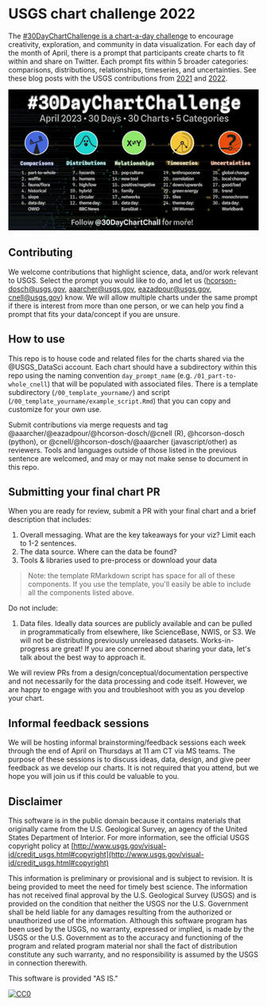 # USGS chart challenge 2022
The [#30DayChartChallenge is a chart-a-day challenge](https://twitter.com/30DayChartChall) to encourage creativity, exploration, and community in data visualization. For each day of the month of April, there is a prompt that participants create charts to fit within and share on Twitter. Each prompt fits within 5 broader categories: comparisons, distributions, relationships, timeseries, and uncertainties. See these blog posts with the USGS contributions from [2021](https://waterdata.usgs.gov/blog/30daychartchallenge-2021/) and [2022](https://waterdata.usgs.gov/blog/chart-challenge-2022/).

![2022 30 day chart challenge prompts: part-to-whole, waffle, fauna/flora, historical, slope, data day: OWID, hazards, humans, high/low, hybrid, circular, theme day: BBC News, pop culture, new tool, positive/negative, family, networks, data day: EuroStat, anthropocene, correlation, down/upwards, green energy, tiles, theme day: UN Woman, global change, local change, good/bad, trend, monochrome, data day: WorldBank.](./image.png)

## Contributing
We welcome contributions that highlight science, data, and/or work relevant to USGS. Select the prompt you would like to do, and let us (hcorson-dosch@usgs.gov, aaarcher@usgs.gov, eazadpour@usgs.gov, cnell@usgs.gov) know. We will allow multiple charts under the same prompt if there is interest from more than one person, or we can help you find a prompt that fits your data/concept if you are unsure.

## How to use
This repo is to house code and related files for the charts shared via the @USGS_DataSci account. Each chart should have a subdirectory within this repo using the naming convention `day_prompt_name` (e.g. `/01_part-to-whole_cnell`) that will be populated with associated files. There is a template subdirectory (`/00_template_yourname/`) and script (`/00_template_yourname/example_script.Rmd`) that you can copy and customize for your own use. 

Submit contributions via merge requests and tag @aaarcher/@eazadpour/@hcorson-dosch/@cnell (R), @hcorson-dosch (python), or @cnell/@hcorson-dosch/@aaarcher (javascript/other) as reviewers. Tools and languages outside of those listed in the previous sentence are welcomed, and may or may not make sense to document in this repo.

## Submitting your final chart PR

When you are ready for review, submit a PR with your final chart and a brief description that includes: 
1. Overall messaging. What are the key takeaways for your viz? Limit each to 1-2 sentences.
2. The data source. Where can the data be found? 
3. Tools & libraries used to pre-process or download your data

> Note: the template RMarkdown script has space for all of these components. If you use the template, you'll easily be able to include all the components listed above.

Do not include: 
1. Data files. Ideally data sources are publicly available and can be pulled in programmatically from elsewhere, like ScienceBase, NWIS, or S3. We will not be distributing previously unreleased datasets. Works-in-progress are great! If you are concerned about sharing your data, let's talk about the best way to approach it. 

We will review PRs from a design/conceptual/documentation perspective and not necessarily for the data processing and code itself. However, we are happy to engage with you and troubleshoot with you as you develop your chart. 

## Informal feedback sessions
We will be hosting informal brainstorming/feedback sessions each week through the end of April on Thursdays at 11 am CT via MS teams. The purpose of these sessions is to discuss ideas, data, design, and give peer feedback as we develop our charts. It is not required that you attend, but we hope you will join us if this could be valuable to you.


## Disclaimer

This software is in the public domain because it contains materials that originally came from the U.S. Geological Survey, an agency of the United States Department of Interior. For more information, see the official USGS copyright policy at [http://www.usgs.gov/visual-id/credit_usgs.html#copyright](http://www.usgs.gov/visual-id/credit_usgs.html#copyright)

This information is preliminary or provisional and is subject to revision. It is being provided to meet the need for timely best science. The information has not received final approval by the U.S. Geological Survey (USGS) and is provided on the condition that neither the USGS nor the U.S. Government shall be held liable for any damages resulting from the authorized or unauthorized use of the information. Although this software program has been used by the USGS, no warranty, expressed or implied, is made by the USGS or the U.S. Government as to the accuracy and functioning of the program and related program material nor shall the fact of distribution constitute any such warranty, and no responsibility is assumed by the USGS in connection therewith.

This software is provided "AS IS."


[
  ![CC0](http://i.creativecommons.org/p/zero/1.0/88x31.png)
](http://creativecommons.org/publicdomain/zero/1.0/)
